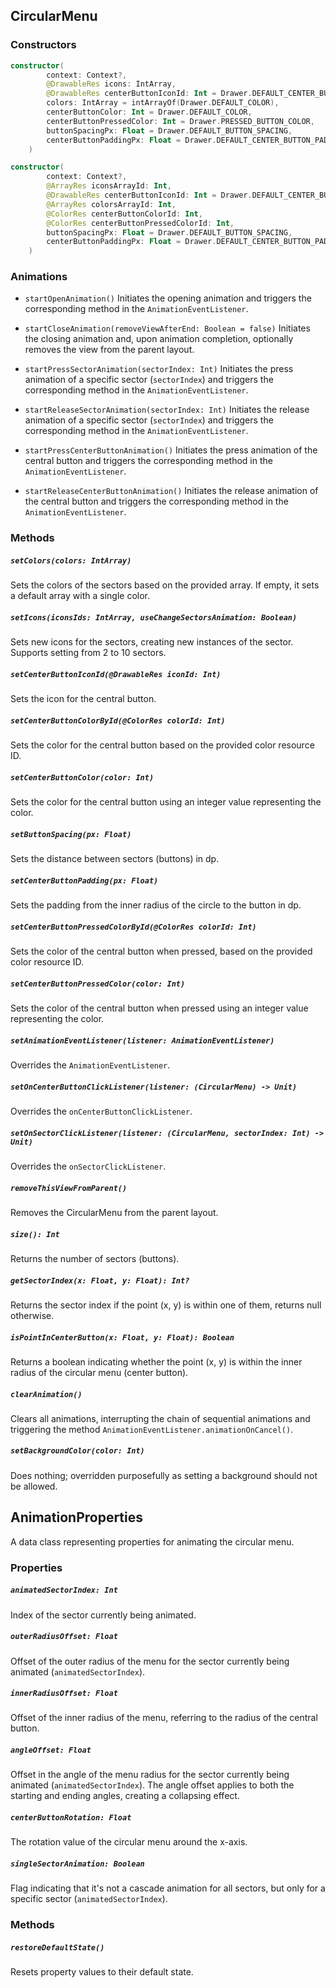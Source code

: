 ## CircularMenu

### Constructors
```kotlin
constructor(
        context: Context?,
        @DrawableRes icons: IntArray,
        @DrawableRes centerButtonIconId: Int = Drawer.DEFAULT_CENTER_BUTTON_ICON_RES_ID,
        colors: IntArray = intArrayOf(Drawer.DEFAULT_COLOR),
        centerButtonColor: Int = Drawer.DEFAULT_COLOR,
        centerButtonPressedColor: Int = Drawer.PRESSED_BUTTON_COLOR,
        buttonSpacingPx: Float = Drawer.DEFAULT_BUTTON_SPACING,
        centerButtonPaddingPx: Float = Drawer.DEFAULT_CENTER_BUTTON_PADDING
    )
```

```kotlin
constructor(
        context: Context?,
        @ArrayRes iconsArrayId: Int,
        @DrawableRes centerButtonIconId: Int = Drawer.DEFAULT_CENTER_BUTTON_ICON_RES_ID,
        @ArrayRes colorsArrayId: Int,
        @ColorRes centerButtonColorId: Int,
        @ColorRes centerButtonPressedColorId: Int,
        buttonSpacingPx: Float = Drawer.DEFAULT_BUTTON_SPACING,
        centerButtonPaddingPx: Float = Drawer.DEFAULT_CENTER_BUTTON_PADDING
    )
```

### Animations

- `startOpenAnimation()` Initiates the opening animation and triggers the corresponding method in the `AnimationEventListener`.

- `startCloseAnimation(removeViewAfterEnd: Boolean = false)` Initiates the closing animation and, upon animation completion, optionally removes the view from the parent layout.

- `startPressSectorAnimation(sectorIndex: Int)` Initiates the press animation of a specific sector (`sectorIndex`) and triggers the corresponding method in the `AnimationEventListener`.

- `startReleaseSectorAnimation(sectorIndex: Int)` Initiates the release animation of a specific sector (`sectorIndex`) and triggers the corresponding method in the `AnimationEventListener`.

- `startPressCenterButtonAnimation()` Initiates the press animation of the central button and triggers the corresponding method in the `AnimationEventListener`.

- `startReleaseCenterButtonAnimation()` Initiates the release animation of the central button and triggers the corresponding method in the `AnimationEventListener`.

### Methods

##### `setColors(colors: IntArray)`
Sets the colors of the sectors based on the provided array. If empty, it sets a default array with a single color.

##### `setIcons(iconsIds: IntArray, useChangeSectorsAnimation: Boolean)`
Sets new icons for the sectors, creating new instances of the sector. Supports setting from 2 to 10 sectors.

##### `setCenterButtonIconId(@DrawableRes iconId: Int)`
Sets the icon for the central button.

##### `setCenterButtonColorById(@ColorRes colorId: Int)`
Sets the color for the central button based on the provided color resource ID.

##### `setCenterButtonColor(color: Int)`
Sets the color for the central button using an integer value representing the color.

##### `setButtonSpacing(px: Float)`
Sets the distance between sectors (buttons) in dp.

##### `setCenterButtonPadding(px: Float)`
Sets the padding from the inner radius of the circle to the button in dp.

##### `setCenterButtonPressedColorById(@ColorRes colorId: Int)`
Sets the color of the central button when pressed, based on the provided color resource ID.

##### `setCenterButtonPressedColor(color: Int)`
Sets the color of the central button when pressed using an integer value representing the color.

##### `setAnimationEventListener(listener: AnimationEventListener)`
Overrides the `AnimationEventListener`.

##### `setOnCenterButtonClickListener(listener: (CircularMenu) -> Unit)`
Overrides the `onCenterButtonClickListener`.

##### `setOnSectorClickListener(listener: (CircularMenu, sectorIndex: Int) -> Unit)`
Overrides the `onSectorClickListener`.

##### `removeThisViewFromParent()`
Removes the CircularMenu from the parent layout.

##### `size(): Int`
Returns the number of sectors (buttons).

##### `getSectorIndex(x: Float, y: Float): Int?`
Returns the sector index if the point (x, y) is within one of them, returns null otherwise.

##### `isPointInCenterButton(x: Float, y: Float): Boolean`
Returns a boolean indicating whether the point (x, y) is within the inner radius of the circular menu (center button).

##### `clearAnimation()`
Clears all animations, interrupting the chain of sequential animations and triggering the method `AnimationEventListener.animationOnCancel()`.

##### `setBackgroundColor(color: Int)`
Does nothing; overridden purposefully as setting a background should not be allowed.

## AnimationProperties

A data class representing properties for animating the circular menu.

### Properties

##### `animatedSectorIndex: Int`
Index of the sector currently being animated.

##### `outerRadiusOffset: Float`
Offset of the outer radius of the menu for the sector currently being animated (`animatedSectorIndex`).

##### `innerRadiusOffset: Float`
Offset of the inner radius of the menu, referring to the radius of the central button.

##### `angleOffset: Float`
Offset in the angle of the menu radius for the sector currently being animated (`animatedSectorIndex`). The angle offset applies to both the starting and ending angles, creating a collapsing effect.

##### `centerButtonRotation: Float`
The rotation value of the circular menu around the x-axis.

##### `singleSectorAnimation: Boolean`
Flag indicating that it's not a cascade animation for all sectors, but only for a specific sector (`animatedSectorIndex`).

### Methods

##### `restoreDefaultState()`
Resets property values to their default state.
